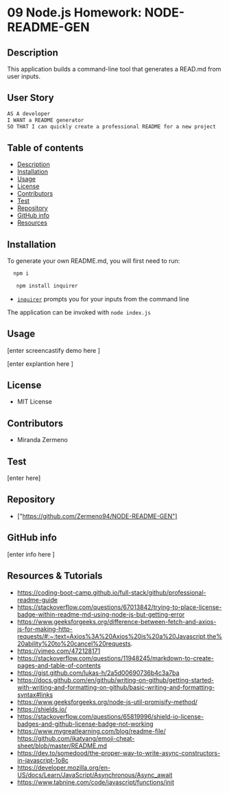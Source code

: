 # 09 Node.js Homework: NODE-README-GEN

## Description

This application builds a command-line tool that generates a READ.md from user inputs.


## User Story

```md
AS A developer
I WANT a README generator
SO THAT I can quickly create a professional README for a new project
```

## Table of contents

   * [Description](#Description)
   * [Installation](#Installation)
   * [Usage](#Usage)
   * [License](#License)
   * [Contributors](#Contributors)
   * [Test](#Test)
   * [Repository](#Repository)
   * [GitHub info](#GitHub)
   * [Resources](#Resources)


## Installation 

To generate your own README.md, you will first need to run: 

```bash
  npm i
``` 
```bash
   npm install inquirer
```
* [`inquirer`](https://www.npmjs.com/package/inquirer) prompts you for your inputs from the command line

The application can be invoked with `node index.js` 

## Usage


[enter screencastify demo here ]

[enter explantion here ]

## License 


 - MIT License 

## Contributors 


- Miranda Zermeno

## Test

[enter here]

## Repository


* ["https://github.com/Zermeno94/NODE-README-GEN"]


## GitHub info


[enter info here ]

## Resources & Tutorials


* https://coding-boot-camp.github.io/full-stack/github/professional-readme-guide
* https://stackoverflow.com/questions/67013842/trying-to-place-license-badge-within-readme-md-using-node-js-but-getting-error
* https://www.geeksforgeeks.org/difference-between-fetch-and-axios-js-for-making-http-requests/#:~:text=Axios%3A%20Axios%20is%20a%20Javascript,the%20ability%20to%20cancel%20requests.
* https://vimeo.com/472128171
* https://stackoverflow.com/questions/11948245/markdown-to-create-pages-and-table-of-contents
* https://gist.github.com/lukas-h/2a5d00690736b4c3a7ba
* https://docs.github.com/en/github/writing-on-github/getting-started-with-writing-and-formatting-on-github/basic-writing-and-formatting-syntax#links
* https://www.geeksforgeeks.org/node-js-util-promisify-method/
* https://shields.io/
* https://stackoverflow.com/questions/65819996/shield-io-license-badges-and-github-license-badge-not-working
* https://www.mygreatlearning.com/blog/readme-file/
https://github.com/ikatyang/emoji-cheat-sheet/blob/master/README.md
* https://dev.to/somedood/the-proper-way-to-write-async-constructors-in-javascript-1o8c
* https://developer.mozilla.org/en-US/docs/Learn/JavaScript/Asynchronous/Async_await
* https://www.tabnine.com/code/javascript/functions/init
